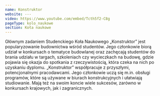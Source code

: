 ```yaml
---
name: Konstruktor
website: ---
video: https://www.youtube.com/embed/Tcth5f2-C8g
pageType: kolo_naukowe
section: Koła naukowe
---
```


Głównym zadaniem Studenckiego Koła Naukowego „Konstruktor” jest popularyzowanie budownictwa wśród studentów. Jego członkowie biorą udział w konkursach o tematyce budowlanej oraz zachęcają studentów do brania udziału w targach, szkoleniach czy wycieczkach na budowę, gdzie pojawia się okazja do spotkania z rzeczywistością, która czeka na nich po uzyskaniu dyplomu. „Konstruktor” współpracuje z przyszłymi, potencjonalnymi pracodawcami. Jego członkowie uczą się m.in. obsługi programów, które są używane w biurach konstrukcyjnych i ułatwiają studiowanie. Mają też na swoim koncie wiele sukcesów, zarówno w konkursach krajowych, jak i zagranicznych.
